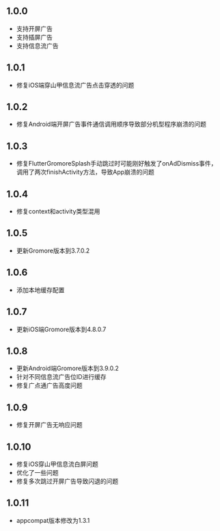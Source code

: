 ## 1.0.0

- 支持开屏广告
- 支持插屏广告
- 支持信息流广告

## 1.0.1

- 修复iOS端穿山甲信息流广告点击穿透的问题

## 1.0.2

- 修复Android端开屏广告事件通信调用顺序导致部分机型程序崩溃的问题

## 1.0.3

- 修复FlutterGromoreSplash手动跳过时可能刚好触发了onAdDismiss事件，调用了两次finishActivity方法，导致App崩溃的问题

## 1.0.4

- 修复context和activity类型混用

## 1.0.5

- 更新Gromore版本到3.7.0.2

## 1.0.6

- 添加本地缓存配置

## 1.0.7

- 更新iOS端Gromore版本到4.8.0.7

## 1.0.8

- 更新Android端Gromore版本到3.9.0.2
- 针对不同信息流广告位ID进行缓存
- 修复广点通广告高度问题

## 1.0.9

- 修复开屏广告无响应问题

## 1.0.10

- 修复iOS穿山甲信息流白屏问题
- 优化了一些问题
- 修复多次跳过开屏广告导致闪退的问题

## 1.0.11

- appcompat版本修改为1.3.1